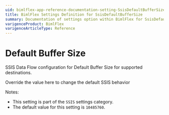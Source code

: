 ```yaml
---
uid: bimlflex-app-reference-documentation-setting-SsisDefaultBufferSize
title: BimlFlex Settings Definition for SsisDefaultBufferSize
summary: Documentation of settings option within BimlFlex for SsisDefaultBufferSize
varigenceProduct: BimlFlex
varigenceArticleType: Reference
---
```


# Default Buffer Size

SSIS Data Flow configuration for Default Buffer Size for supported destinations.

Override the value here to change the default SSIS behavior

Notes:
* This setting is part of the `SSIS` settings category.
* The default value for this setting is `10485760`.